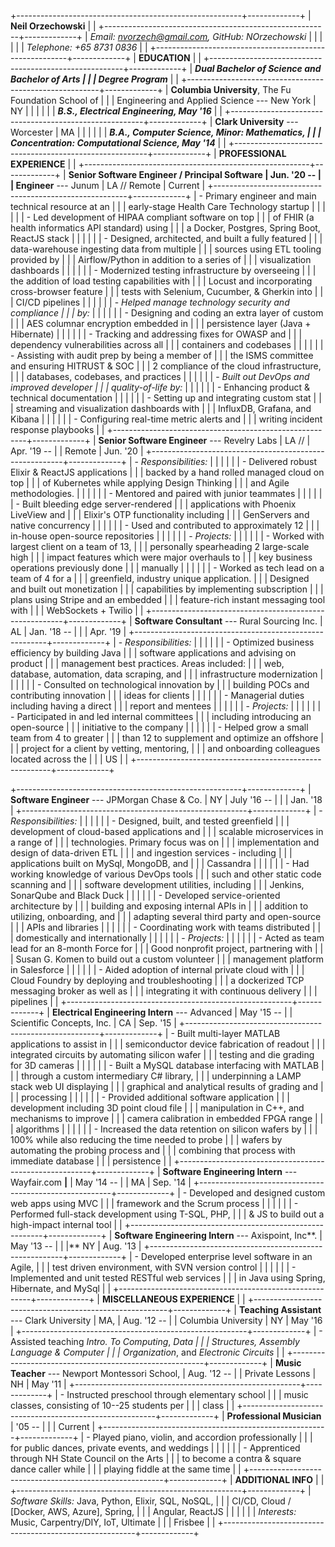 +--------------------------------------------------------+-------------+
| **Neil Orzechowski**                                   |             |
+--------------------------------------------------------+-------------+
| *Email: <nvorzech@gmail.com>, GitHub: NOrzechowski*    |             |
|                                                        |             |
| *Telephone: +65 8731 0836*                             |             |
+--------------------------------------------------------+-------------+
| **EDUCATION**                                          |             |
+--------------------------------------------------------+-------------+
| ***Dual Bachelor of Science and Bachelor of Arts       |             |
| Degree Program***                                      |             |
+--------------------------------------------------------+-------------+
| **Columbia University**, The Fu Foundation School of   |             |
| Engineering and Applied Science --- New York \| NY     |             |
|                                                        |             |
| ***B.S., Electrical Engineering, May '16***            |             |
+--------------------------------------------------------+-------------+
| **Clark University** --- Worcester \| MA               |             |
|                                                        |             |
| ***B.A., Computer Science, Minor: Mathematics,         |             |
| Concentration: Computational Science, May '14***       |             |
+--------------------------------------------------------+-------------+
| **PROFESSIONAL EXPERIENCE**                            |             |
+--------------------------------------------------------+-------------+
| **Senior Software Engineer / Principal Software        | Jun. '20 -- |
| Engineer** --- Junum \| LA // Remote                   | Current     |
+--------------------------------------------------------+-------------+
| -   Primary engineer and main technical resource at an |             |
|     early-stage Health Care Technology startup         |             |
|                                                        |             |
| -   Led development of HIPAA compliant software on top |             |
|     of FHIR (a health informatics API standard) using  |             |
|     a Docker, Postgres, Spring Boot, ReactJS stack     |             |
|                                                        |             |
| -   Designed, architected, and built a fully featured  |             |
|     data-warehouse ingesting data from multiple        |             |
|     sources using ETL tooling provided by              |             |
|     Airflow/Python in addition to a series of          |             |
|     visualization dashboards                           |             |
|                                                        |             |
| -   Modernized testing infrastructure by overseeing    |             |
|     the addition of load testing capabilities with     |             |
|     Locust and incorporating cross-browser feature     |             |
|     tests with Selenium, Cucumber, & Gherkin into      |             |
|     CI/CD pipelines                                    |             |
|                                                        |             |
| -   *Helped manage technology security and compliance  |             |
|     by:*                                               |             |
|                                                        |             |
|     -   Designing and coding an extra layer of custom  |             |
|         AES columnar encryption embedded in            |             |
|         persistence layer (Java + Hibernate)           |             |
|                                                        |             |
|     -   Tracking and addressing fixes for OWASP and    |             |
|         dependency vulnerabilities across all          |             |
|         containers and codebases                       |             |
|                                                        |             |
|     -   Assisting with audit prep by being a member of |             |
|         the ISMS committee and ensuring HITRUST & SOC  |             |
|         2 compliance of the cloud infrastructure,      |             |
|         databases, codebases, and practices            |             |
|                                                        |             |
| -   *Built out DevOps and improved developer           |             |
|     quality-of-life by:*                               |             |
|                                                        |             |
|     -   Enhancing product & technical documentation    |             |
|                                                        |             |
|     -   Setting up and integrating custom stat         |             |
|         streaming and visualization dashboards with    |             |
|         InfluxDB, Grafana, and Kibana                  |             |
|                                                        |             |
|     -   Configuring real-time metric alerts and        |             |
|         writing incident response playbooks            |             |
+--------------------------------------------------------+-------------+
| **Senior Software Engineer** --- Revelry Labs \| LA // | Apr. '19 -- |
| Remote                                                 | Jun. '20    |
+--------------------------------------------------------+-------------+
| -   *Responsibilities:*                                |             |
|                                                        |             |
|     -   Delivered robust Elixir & ReactJS applications |             |
|         backed by a hand rolled managed cloud on top   |             |
|         of Kubernetes while applying Design Thinking   |             |
|         and Agile methodologies.                       |             |
|                                                        |             |
|     -   Mentored and paired with junior teammates      |             |
|                                                        |             |
|     -   Built bleeding edge server-rendered            |             |
|         applications with Phoenix LiveView and         |             |
|         Elixir's OTP functionality including           |             |
|         GenServers and native concurrency              |             |
|                                                        |             |
|     -   Used and contributed to approximately 12       |             |
|         in-house open-source repositories              |             |
|                                                        |             |
| -   *Projects:*                                        |             |
|                                                        |             |
|     -   Worked with largest client on a team of 13,    |             |
|         personally spearheading 2 large-scale high     |             |
|         impact features which were major overhauls to  |             |
|         key business operations previously done        |             |
|         manually                                       |             |
|                                                        |             |
|     -   Worked as tech lead on a team of 4 for a       |             |
|         greenfield, industry unique application.       |             |
|         Designed and built out monetization            |             |
|         capabilities by implementing subscription      |             |
|         plans using Stripe and an embedded             |             |
|         feature-rich instant messaging tool with       |             |
|         WebSockets + Twilio                            |             |
+--------------------------------------------------------+-------------+
| **Software Consultant** --- Rural Sourcing Inc. \| AL  | Jan. '18 -- |
|                                                        | Apr. '19    |
+--------------------------------------------------------+-------------+
| -   *Responsibilities:*                                |             |
|                                                        |             |
|     -   Optimized business efficiency by building Java |             |
|         software applications and advising on product  |             |
|         management best practices. Areas included:     |             |
|         web, database, automation, data scraping, and  |             |
|         infrastructure modernization                   |             |
|                                                        |             |
|     -   Consulted on technological innovation by       |             |
|         building POCs and contributing innovation      |             |
|         ideas for clients                              |             |
|                                                        |             |
|     -   Managerial duties including having a direct    |             |
|         report and mentees                             |             |
|                                                        |             |
| -   *Projects:*                                        |             |
|                                                        |             |
|     -   Participated in and led internal committees    |             |
|         including introducing an open-source           |             |
|         initiative to the company                      |             |
|                                                        |             |
|     -   Helped grow a small team from 4 to greater     |             |
|         than 12 to supplement and optimize an offshore |             |
|         project for a client by vetting, mentoring,    |             |
|         and onboarding colleagues located across the   |             |
|         US                                             |             |
+--------------------------------------------------------+-------------+

+--------------------------------------------------------+-------------+
| **Software Engineer** --- JPMorgan Chase & Co. \| NY   | July '16 -- |
|                                                        | Jan. '18    |
+--------------------------------------------------------+-------------+
| -   *Responsibilities:*                                |             |
|                                                        |             |
|     -   Designed, built, and tested greenfield         |             |
|         development of cloud-based applications and    |             |
|         scalable microservices in a range of           |             |
|         technologies. Primary focus was on             |             |
|         implementation and design of data-driven ETL   |             |
|         and ingestion services - including             |             |
|         applications built on MySql, MongoDB, and      |             |
|         Cassandra                                      |             |
|                                                        |             |
|     -   Had working knowledge of various DevOps tools  |             |
|         such and other static code scanning and        |             |
|         software development utilities, including      |             |
|         Jenkins, SonarQube and Black Duck              |             |
|                                                        |             |
|     -   Developed service-oriented architecture by     |             |
|         building and exposing internal APIs in         |             |
|         addition to utilizing, onboarding, and         |             |
|         adapting several third party and open-source   |             |
|         APIs and libraries                             |             |
|                                                        |             |
|     -   Coordinating work with teams distributed       |             |
|         domestically and internationally               |             |
|                                                        |             |
| -   *Projects:*                                        |             |
|                                                        |             |
|     -   Acted as team lead for an 8-month Force for    |             |
|         Good nonprofit project, partnering with        |             |
|         Susan G. Komen to build out a custom volunteer |             |
|         management platform in Salesforce              |             |
|                                                        |             |
|     -   Aided adoption of internal private cloud with  |             |
|         Cloud Foundry by deploying and troubleshooting |             |
|         a dockerized TCP messaging broker as well as   |             |
|         integrating it with continuous delivery        |             |
|         pipelines                                      |             |
+--------------------------------------------------------+-------------+
| **Electrical Engineering Intern** --- Advanced         | May '15 --  |
| Scientific Concepts, Inc. \| CA                        | Sep. '15    |
+--------------------------------------------------------+-------------+
| -   Built multi-layer MATLAB applications to assist in |             |
|     semiconductor device fabrication of readout        |             |
|     integrated circuits by automating silicon wafer    |             |
|     testing and die grading for 3D cameras             |             |
|                                                        |             |
| -   Built a MySQL database interfacing with MATLAB     |             |
|     through a custom intermediary C# library,          |             |
|     underpinning a LAMP stack web UI displaying        |             |
|     graphical and analytical results of grading and    |             |
|     processing                                         |             |
|                                                        |             |
| -   Provided additional software application           |             |
|     development including 3D point cloud file          |             |
|     manipulation in C++, and mechanisms to improve     |             |
|     camera calibration in embedded FPGA range          |             |
|     algorithms                                         |             |
|                                                        |             |
| -   Increased the data retention on silicon wafers by  |             |
|     100% while also reducing the time needed to probe  |             |
|     wafers by automating the probing process and       |             |
|     combining that process with immediate database     |             |
|     persistence                                        |             |
+--------------------------------------------------------+-------------+
| **Software Engineering Intern** --- Wayfair.com **\|** | May '14 --  |
| MA                                                     | Sep. '14    |
+--------------------------------------------------------+-------------+
| -   Developed and designed custom web apps using MVC   |             |
|     framework and the Scrum process                    |             |
|                                                        |             |
| -   Performed full-stack development using T-SQL, PHP, |             |
|     & JS to build out a high-impact internal tool      |             |
+--------------------------------------------------------+-------------+
| **Software Engineering Intern** --- Axispoint, Inc**.  | May '13 --  |
| \|** NY                                                | Aug. '13    |
+--------------------------------------------------------+-------------+
| -   Developed enterprise level software in an Agile,   |             |
|     test driven environment, with SVN version control  |             |
|                                                        |             |
| -   Implemented and unit tested RESTful web services   |             |
|     in Java using Spring, Hibernate, and MySql         |             |
+--------------------------------------------------------+-------------+
| **MISCELLANEOUS EXPERIENCE**                           |             |
+--------------------------------------------------------+-------------+
| **Teaching Assistant** --- Clark University \| MA,     | Aug. '12 -- |
| Columbia University \| NY                              | May '16     |
+--------------------------------------------------------+-------------+
| -   Assisted teaching *Intro. To Computing*, *Data     |             |
|     Structures, Assembly Language & Computer           |             |
|     Organization*, and *Electronic Circuits*           |             |
+--------------------------------------------------------+-------------+
| **Music Teacher** --- Newport Montessori School,       | Aug. '12 -- |
| Private Lessons \| NH                                  | May '11     |
+--------------------------------------------------------+-------------+
| -   Instructed preschool through elementary school     |             |
|     music classes, consisting of 10--25 students per   |             |
|     class                                              |             |
+--------------------------------------------------------+-------------+
| **Professional Musician**                              | '05 --      |
|                                                        | Current     |
+--------------------------------------------------------+-------------+
| -   Played piano, violin, and accordion professionally |             |
|     for public dances, private events, and weddings    |             |
|                                                        |             |
| -   Apprenticed through NH State Council on the Arts   |             |
|     to become a contra & square dance caller while     |             |
|     playing fiddle at the same time                    |             |
+--------------------------------------------------------+-------------+
| **ADDITIONAL INFO**                                    |             |
+--------------------------------------------------------+-------------+
| *Software Skills:* Java, Python, Elixir, SQL, NoSQL,   |             |
| CI/CD, Cloud / \[Docker, AWS, Azure\], Spring,         |             |
| Angular, ReactJS                                       |             |
|                                                        |             |
| *Interests:* Music, Carpentry/DIY, IoT, Ultimate       |             |
| Frisbee                                                |             |
+--------------------------------------------------------+-------------+
